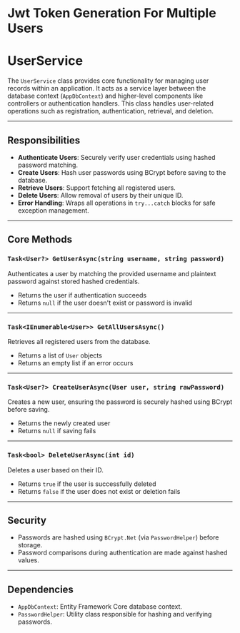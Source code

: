 ﻿# Jwt Token Generation For Multiple Users

# UserService

The `UserService` class provides core functionality for managing user records within an application. It acts as a service layer between the database context (`AppDbContext`) and higher-level components like controllers or authentication handlers. This class handles user-related operations such as registration, authentication, retrieval, and deletion.

---

## Responsibilities

- **Authenticate Users**: Securely verify user credentials using hashed password matching.
- **Create Users**: Hash user passwords using BCrypt before saving to the database.
- **Retrieve Users**: Support fetching all registered users.
- **Delete Users**: Allow removal of users by their unique ID.
- **Error Handling**: Wraps all operations in `try...catch` blocks for safe exception management.

---

## Core Methods

### `Task<User?> GetUserAsync(string username, string password)`
Authenticates a user by matching the provided username and plaintext password against stored hashed credentials.

- Returns the user if authentication succeeds
- Returns `null` if the user doesn't exist or password is invalid

---

### `Task<IEnumerable<User>> GetAllUsersAsync()`
Retrieves all registered users from the database.

- Returns a list of `User` objects
- Returns an empty list if an error occurs

---

### `Task<User?> CreateUserAsync(User user, string rawPassword)`
Creates a new user, ensuring the password is securely hashed using BCrypt before saving.

- Returns the newly created user
- Returns `null` if saving fails

---

### `Task<bool> DeleteUserAsync(int id)`
Deletes a user based on their ID.

- Returns `true` if the user is successfully deleted
- Returns `false` if the user does not exist or deletion fails

---

## Security

- Passwords are hashed using `BCrypt.Net` (via `PasswordHelper`) before storage.
- Password comparisons during authentication are made against hashed values.

---

## Dependencies

- `AppDbContext`: Entity Framework Core database context.
- `PasswordHelper`: Utility class responsible for hashing and verifying passwords.